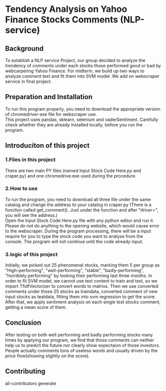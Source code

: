 # Tendency Analysis on Yahoo Finance Stocks Comments (NLP-service)
## Background
To establish a NLP service Project, our group decided to analyze the trendency of comments under each stocks those performed good or bad by webcarpering Yahoo Finance. For midterm, we build up two ways to analyze comment text and fit them into SVM model. We add on webscraper service in final project.
## Preparation and Installation
To run this program properly, you need to download the appropriate version of chromedriver-exe file for webscraper use.  
This project uses pandas, sklearn, selenium and vaderSentiment. Carefully check whether they are already installed locally, before you run the program.

## Introduciton of this project
### 1.Files in this project
There are two main PY files (named Input Stock Code Here.py and craper.py) and one chromedrive.exe used during the procedure.

### 2.How to use
To run the program, you need to download all three file under the same catalog and change the address to your catalog in craper.py (There is a function called get_comment(). Just under the function and after "driver=", you will see the address.)  
Open the Input Stock Code Here.py file with any python editor and run it. Please do not do anything to the opening website, which would cause error to the webscraper. During the program processing, there will be a input require for you to type the stock code you want to analyse from the console. The program will not continue until the code already input. 

### 3.logic of this project
Initially, we picked out 25 phenomenal stocks, marking them 5 per group as "High-performing", "well-performing", "stable", "badly-performing", "horriblely performing" by looking their performing last three months. In order to fit SVM model, we cannot use text content to train and test, so we import TfidfVectorizer to convert words to matrixs. Then we use converted comments under those 25 stocks as traindata, converted comment of new input stocks as teatdata, fitting them into svm regression to get the score. After that, we apply sentiment analysis on each single test stocks comment, getting a mean score of them.


## Conclusion
After testing on both well performing and badly performing stocks many times by applying our program, we find that those comments can neither help us to predict the future nor clearly show expectaion of those investors. People actually comments tons of useless words and usually driven by the price flow(showing slightly on the score).

## Contributing 
<!-- ALL-CONTRIBUTORS-LIST: START - Do not remove or modify this section -->
<!-- ALL-CONTRIBUTORS-LIST:END -->
all-contributors generate
